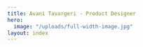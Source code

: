 ```yaml
---
title: Avani Tavargeri - Product Designer
hero:
  image: "/uploads/full-width-image.jpg"
layout: index
---
```


